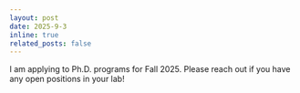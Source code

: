 ```yaml
---
layout: post
date: 2025-9-3
inline: true
related_posts: false
---
```


I am applying to Ph.D. programs for Fall 2025. Please reach out if you have any open positions in your lab!